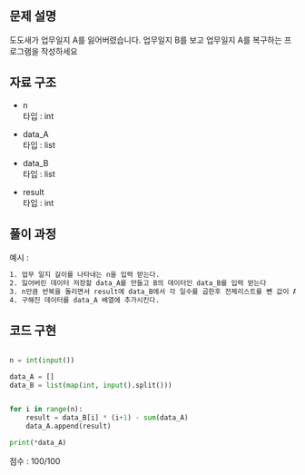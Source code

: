 ## 문제 설명

도도새가 업무일지 A를 잃어버렸습니다. 업무일지 B를 보고 업무일지 A를 복구하는 프로그램을 작성하세요  <br>


## 자료 구조
- n  <br>
타입 : int <br>

- data_A  <br>
타입 : list <br>

- data_B  <br>
타입 : list <br>

- result  <br>
타입 : int <br>

## 풀이 과정
예시 :
```txt
1. 업무 일지 길이를 나타내는 n을 입력 받는다.
2. 잃어버린 데이터 저장할 data_A를 만들고 B의 데이터인 data_B를 입력 받는다
3. n만큼 반복을 돌리면서 result에 data_B에서 각 일수를 곱한후 전체리스트를 뺸 값이 A데이터 이다.
4. 구해진 데이터를 data_A 배열에 추가시킨다.

```

## 코드 구현
```python

n = int(input())        

data_A = []             
data_B = list(map(int, input().split()))           


for i in range(n):
    result = data_B[i] * (i+1) - sum(data_A)           
    data_A.append(result)                             

print(*data_A) 

```


점수 : 100/100 <br>

